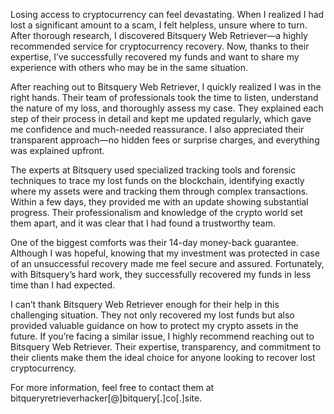 Losing access to cryptocurrency can feel devastating. When I realized I had lost a significant amount to a scam, I felt helpless, unsure where to turn. After thorough research, I discovered Bitsquery Web Retriever—a highly recommended service for cryptocurrency recovery. Now, thanks to their expertise, I’ve successfully recovered my funds and want to share my experience with others who may be in the same situation.

After reaching out to Bitsquery Web Retriever, I quickly realized I was in the right hands. Their team of professionals took the time to listen, understand the nature of my loss, and thoroughly assess my case. They explained each step of their process in detail and kept me updated regularly, which gave me confidence and much-needed reassurance. I also appreciated their transparent approach—no hidden fees or surprise charges, and everything was explained upfront.

The experts at Bitsquery used specialized tracking tools and forensic techniques to trace my lost funds on the blockchain, identifying exactly where my assets were and tracking them through complex transactions. Within a few days, they provided me with an update showing substantial progress. Their professionalism and knowledge of the crypto world set them apart, and it was clear that I had found a trustworthy team.

One of the biggest comforts was their 14-day money-back guarantee. Although I was hopeful, knowing that my investment was protected in case of an unsuccessful recovery made me feel secure and assured. Fortunately, with Bitsquery’s hard work, they successfully recovered my funds in less time than I had expected.

I can’t thank Bitsquery Web Retriever enough for their help in this challenging situation. They not only recovered my lost funds but also provided valuable guidance on how to protect my crypto assets in the future. If you’re facing a similar issue, I highly recommend reaching out to Bitsquery Web Retriever. Their expertise, transparency, and commitment to their clients make them the ideal choice for anyone looking to recover lost cryptocurrency.

For more information, feel free to contact them at bitqueryretrieverhacker[@]bitquery[.]co[.]site.
